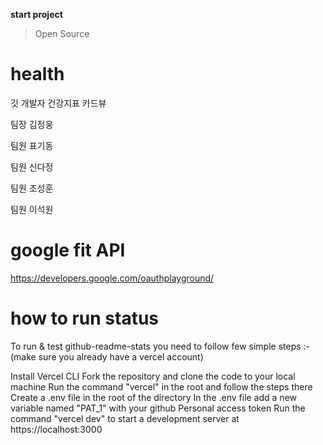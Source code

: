 __start project__
> Open Source

# health
깃 개발자 건강지표 카드뷰<p>

<p>팀장 김정웅 </p>
<p><p></p></p>
<p>팀원 표기동 </p>
<p>팀원 신다정 </p>    
<p>팀원 조성훈 </p>
<p>팀원 이석원 </p>


# google fit API
https://developers.google.com/oauthplayground/

# how to run status
To run & test github-readme-stats you need to follow few simple steps :-
(make sure you already have a vercel account)

Install Vercel CLI
Fork the repository and clone the code to your local machine
Run the command "vercel" in the root and follow the steps there
Create a .env file in the root of the directory
In the .env file add a new variable named "PAT_1" with your github Personal access token
Run the command "vercel dev" to start a development server at https://localhost:3000